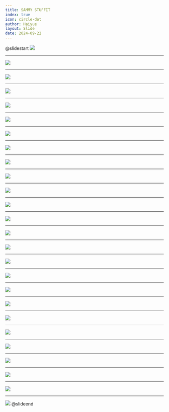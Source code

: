 ```yaml
---
title: SAMMY STUFFIT
index: true
icon: circle-dot
author: Haiyue
layout: Slide
date: 2024-09-22
---
```

 
@slidestart
![](https://raw.githubusercontent.com/yclord/reading/refs/heads/master/english/Level-N/SAMMY%20STUFFIT/001.webp)

---

![](https://raw.githubusercontent.com/yclord/reading/refs/heads/master/english/Level-N/SAMMY%20STUFFIT/002.webp)

---

![](https://raw.githubusercontent.com/yclord/reading/refs/heads/master/english/Level-N/SAMMY%20STUFFIT/003.webp)

---

![](https://raw.githubusercontent.com/yclord/reading/refs/heads/master/english/Level-N/SAMMY%20STUFFIT/004.webp)

---

![](https://raw.githubusercontent.com/yclord/reading/refs/heads/master/english/Level-N/SAMMY%20STUFFIT/005.webp)

---

![](https://raw.githubusercontent.com/yclord/reading/refs/heads/master/english/Level-N/SAMMY%20STUFFIT/006.webp)

---

![](https://raw.githubusercontent.com/yclord/reading/refs/heads/master/english/Level-N/SAMMY%20STUFFIT/007.webp)

---

![](https://raw.githubusercontent.com/yclord/reading/refs/heads/master/english/Level-N/SAMMY%20STUFFIT/008.webp)

---

![](https://raw.githubusercontent.com/yclord/reading/refs/heads/master/english/Level-N/SAMMY%20STUFFIT/009.webp)

---

![](https://raw.githubusercontent.com/yclord/reading/refs/heads/master/english/Level-N/SAMMY%20STUFFIT/010.webp)

---

![](https://raw.githubusercontent.com/yclord/reading/refs/heads/master/english/Level-N/SAMMY%20STUFFIT/011.webp)

---

![](https://raw.githubusercontent.com/yclord/reading/refs/heads/master/english/Level-N/SAMMY%20STUFFIT/012.webp)

---

![](https://raw.githubusercontent.com/yclord/reading/refs/heads/master/english/Level-N/SAMMY%20STUFFIT/013.webp)

---

![](https://raw.githubusercontent.com/yclord/reading/refs/heads/master/english/Level-N/SAMMY%20STUFFIT/014.webp)

---

![](https://raw.githubusercontent.com/yclord/reading/refs/heads/master/english/Level-N/SAMMY%20STUFFIT/015.webp)

---

![](https://raw.githubusercontent.com/yclord/reading/refs/heads/master/english/Level-N/SAMMY%20STUFFIT/016.webp)

---

![](https://raw.githubusercontent.com/yclord/reading/refs/heads/master/english/Level-N/SAMMY%20STUFFIT/017.webp)

---

![](https://raw.githubusercontent.com/yclord/reading/refs/heads/master/english/Level-N/SAMMY%20STUFFIT/018.webp)

---

![](https://raw.githubusercontent.com/yclord/reading/refs/heads/master/english/Level-N/SAMMY%20STUFFIT/019.webp)

---

![](https://raw.githubusercontent.com/yclord/reading/refs/heads/master/english/Level-N/SAMMY%20STUFFIT/020.webp)

---

![](https://raw.githubusercontent.com/yclord/reading/refs/heads/master/english/Level-N/SAMMY%20STUFFIT/021.webp)

---

![](https://raw.githubusercontent.com/yclord/reading/refs/heads/master/english/Level-N/SAMMY%20STUFFIT/022.webp)

---

![](https://raw.githubusercontent.com/yclord/reading/refs/heads/master/english/Level-N/SAMMY%20STUFFIT/023.webp)

---

![](https://raw.githubusercontent.com/yclord/reading/refs/heads/master/english/Level-N/SAMMY%20STUFFIT/024.webp)

---

![](https://raw.githubusercontent.com/yclord/reading/refs/heads/master/english/Level-N/SAMMY%20STUFFIT/025.webp)

---

![](https://raw.githubusercontent.com/yclord/reading/refs/heads/master/english/Level-N/SAMMY%20STUFFIT/026.webp)
@slideend